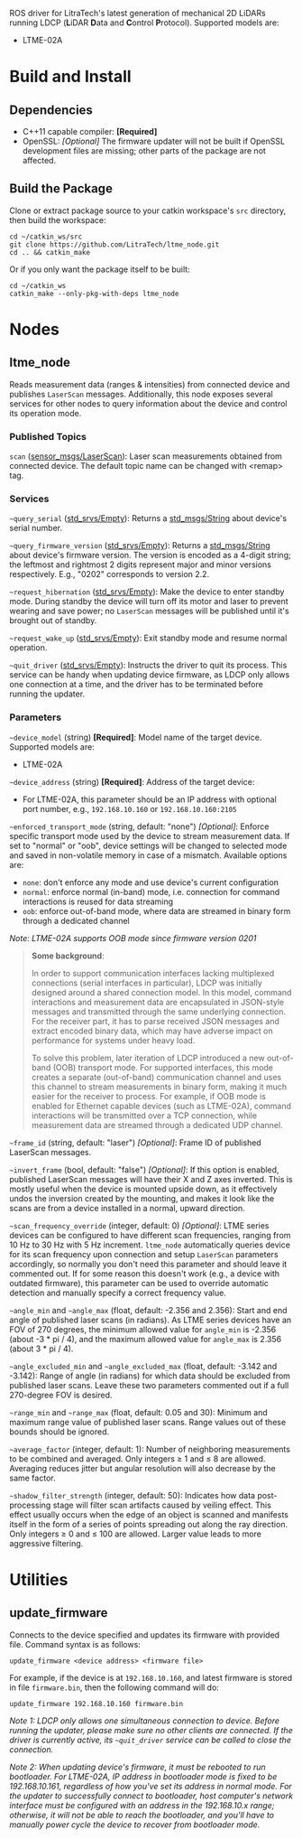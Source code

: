 ROS driver for LitraTech's latest generation of mechanical 2D LiDARs running LDCP (**L**iDAR **D**ata and **C**ontrol **P**rotocol). Supported models are:
* LTME-02A

# Build and Install

## Dependencies

* C++11 capable compiler: **[Required]**
* OpenSSL: *[Optional]* The firmware updater will not be built if OpenSSL development files are missing; other parts of the package are not affected.

## Build the Package

Clone or extract package source to your catkin workspace's `src` directory, then build the workspace:

```
cd ~/catkin_ws/src
git clone https://github.com/LitraTech/ltme_node.git
cd .. && catkin_make
```

Or if you only want the package itself to be built:

```
cd ~/catkin_ws
catkin_make --only-pkg-with-deps ltme_node
```

# Nodes

## ltme_node

Reads measurement data (ranges & intensities) from connected device and publishes `LaserScan` messages. Additionally, this node exposes several services for other nodes to query information about the device and control its operation mode.

### Published Topics

`scan` ([sensor_msgs/LaserScan](http://docs.ros.org/api/sensor_msgs/html/msg/LaserScan.html)): Laser scan measurements obtained from connected device. The default topic name can be changed with &lt;remap&gt; tag.

### Services

`~query_serial` ([std_srvs/Empty](http://docs.ros.org/api/std_srvs/html/srv/Empty.html)): Returns a [std_msgs/String](http://docs.ros.org/api/std_msgs/html/msg/String.html) about device's serial number.

`~query_firmware_version` ([std_srvs/Empty](http://docs.ros.org/api/std_srvs/html/srv/Empty.html)): Returns a [std_msgs/String](http://docs.ros.org/api/std_msgs/html/msg/String.html) about device's firmware version. The version is encoded as a 4-digit string; the leftmost and rightmost 2 digits represent major and minor versions respectively. E.g., "0202" corresponds to version 2.2.

`~request_hibernation` ([std_srvs/Empty](http://docs.ros.org/api/std_srvs/html/srv/Empty.html)): Make the device to enter standby mode. During standby the device will turn off its motor and laser to prevent wearing and save power; no `LaserScan` messages will be published until it's brought out of standby.

`~request_wake_up` ([std_srvs/Empty](http://docs.ros.org/api/std_srvs/html/srv/Empty.html)): Exit standby mode and resume normal operation.

`~quit_driver` ([std_srvs/Empty](http://docs.ros.org/api/std_srvs/html/srv/Empty.html)): Instructs the driver to quit its process. This service can be handy when updating device firmware, as LDCP only allows one connection at a time, and the driver has to be terminated before running the updater.

### Parameters

`~device_model` (string) **[Required]**: Model name of the target device. Supported models are:
- LTME-02A

`~device_address` (string) **[Required]**: Address of the target device:
- For LTME-02A, this parameter should be an IP address with optional port number, e.g., `192.168.10.160` or `192.168.10.160:2105`

`~enforced_transport_mode` (string, default: "none") *[Optional]*: Enforce specific transport mode used by the device to stream measurement data. If set to "normal" or "oob", device settings will be changed to selected mode and saved in non-volatile memory in case of a mismatch. Available options are:
- `none`: don't enforce any mode and use device's current configuration
- `normal`: enforce normal (in-band) mode, i.e. connection for command interactions is reused for data streaming
- `oob`: enforce out-of-band mode, where data are streamed in binary form through a dedicated channel

*Note: LTME-02A supports OOB mode since firmware version 0201*

> **Some background**:
> <p>In order to support communication interfaces lacking multiplexed connections (serial interfaces in particular), LDCP was initially designed around a shared connection model. In this model, command interactions and measurement data are encapsulated in JSON-style messages and transmitted through the same underlying connection. For the receiver part, it has to parse received JSON messages and extract encoded binary data, which may have adverse impact on performance for systems under heavy load.
> <p>To solve this problem, later iteration of LDCP introduced a new out-of-band (OOB) transport mode. For supported interfaces, this mode creates a separate (out-of-band) communication channel and uses this channel to stream measurements in binary form, making it much easier for the receiver to process. For example, if OOB mode is enabled for Ethernet capable devices (such as LTME-02A), command interactions will be transmitted over a TCP connection, while measurement data are streamed through a dedicated UDP channel.

`~frame_id` (string, default: "laser") *[Optional]*: Frame ID of published LaserScan messages.

`~invert_frame` (bool, default: "false") *[Optional]*: If this option is enabled, published LaserScan messages will have their X and Z axes inverted. This is mostly useful when the device is mounted upside down, as it effectively undos the inversion created by the mounting, and makes it look like the scans are from a device installed in a normal, upward direction.

`~scan_frequency_override` (integer, default: 0) *[Optional]*: LTME series devices can be configured to have different scan frequencies, ranging from 10 Hz to 30 Hz with 5 Hz increment. `ltme_node` automatically queries device for its scan frequency upon connection and setup `LaserScan` parameters accordingly, so normally you don't need this parameter and should leave it commented out. If for some reason this doesn't work (e.g., a device with outdated firmware), this parameter can be used to override automatic detection and manually specify a correct frequency value.

`~angle_min` and `~angle_max` (float, default: -2.356 and 2.356): Start and end angle of published laser scans (in radians). As LTME series devices have an FOV of 270 degrees, the minimum allowed value for `angle_min` is -2.356 (about -3 * pi / 4), and the maximum allowed value for `angle_max` is 2.356 (about 3 * pi / 4).

`~angle_excluded_min` and `~angle_excluded_max` (float, default: -3.142 and -3.142): Range of angle (in radians) for which data should be excluded from published laser scans. Leave these two parameters commented out if a full 270-degree FOV is desired.

`~range_min` and `~range_max` (float, default: 0.05 and 30): Minimum and maximum range value of published laser scans. Range values out of these bounds should be ignored.

`~average_factor` (integer, default: 1): Number of neighboring measurements to be combined and averaged. Only integers &ge; 1 and &le; 8 are allowed. Averaging reduces jitter but angular resolution will also decrease by the same factor.

`~shadow_filter_strength` (integer, default: 50): Indicates how data post-processing stage will filter scan artifacts caused by veiling effect. This effect usually occurs when the edge of an object is scanned and manifests itself in the form of a series of points spreading out along the ray direction. Only integers &ge; 0 and &le; 100 are allowed. Larger value leads to more aggressive filtering.

# Utilities

## update_firmware

Connects to the device specified and updates its firmware with provided file. Command syntax is as follows:

```
update_firmware <device address> <firmware file>
```

For example, if the device is at `192.168.10.160`, and latest firmware is stored in file `firmware.bin`, then the following command will do:

```
update_firmware 192.168.10.160 firmware.bin
```

*Note 1: LDCP only allows one simultaneous connection to device. Before running the updater, please make sure no other clients are connected. If the driver is currently active, its `~quit_driver` service can be called to close the connection.*

*Note 2: When updating device's firmware, it must be rebooted to run bootloader. For LTME-02A, IP address in bootloader mode is fixed to be 192.168.10.161, regardless of how you've set its address in normal mode. For the updater to successfully connect to bootloader, host computer's network interface must be configured with an address in the 192.168.10.x range; otherwise, it will not be able to reach the bootloader, and you'll have to manually power cycle the device to recover from bootloader mode.*

